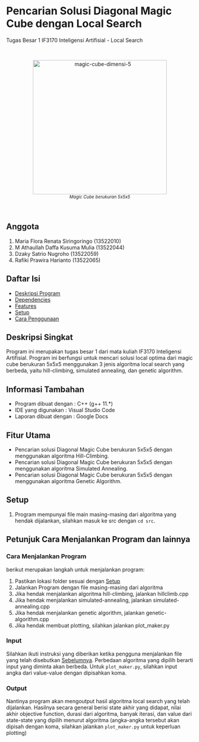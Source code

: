 # Pencarian Solusi Diagonal Magic Cube dengan Local Search
Tugas Besar 1 IF3170 Inteligensi Artifisial - Local Search

<br/>
<p align="center">
  <img height="360px" src="https://i.ibb.co.com/MhdKHH5/magic-cube.png" alt="magic-cube-dimensi-5"/>
  <br>
  <a><i><sup>Magic Cube berukuran 5x5x5</sup></i></a>
</p>
<br/>

## Anggota 
1. Maria Flora Renata Siringoringo (13522010)
2. M Athaullah Daffa Kusuma Mulia (13522044)
3. Dzaky Satrio Nugroho (13522059)
4. Rafiki Prawira Harianto (13522065)

## Daftar Isi
* [Deskripsi Program](#deskripsi-singkat)
* [Dependencies](#informasi-tambahan)
* [Features](#fitur-utama)
* [Setup](#setup)
* [Cara Penggunaan](#petunjuk-cara-menjalankan-program-dan-lainnya)

## Deskripsi Singkat
Program ini merupakan tugas besar 1 dari mata kuliah IF3170 Inteligensi Artifisial. Program ini berfungsi untuk mencari solusi local optima dari magic cube berukuran 5x5x5 menggunakan 3 jenis algoritma local search yang berbeda, yaitu hill-climbing, simulated annealing, dan genetic algorithm.  

## Informasi Tambahan
- Program dibuat dengan : C++ (g++ 11.*)
- IDE yang digunakan : Visual Studio Code
- Laporan dibuat dengan : Google Docs 

## Fitur Utama
- Pencarian solusi Diagonal Magic Cube berukuran 5x5x5 dengan menggunakan algoritma Hill-Climbing. 
- Pencarian solusi Diagonal Magic Cube berukuran 5x5x5 dengan menggunakan algoritma Simulated Annealing.
- Pencarian solusi Diagonal Magic Cube berukuran 5x5x5 dengan menggunakan algoritma Genetic Algorithm.

## Setup
1. Program mempunyai file main masing-masing dari algoritma yang hendak dijalankan, silahkan masuk ke src dengan `cd src`.

## Petunjuk Cara Menjalankan Program dan lainnya

### Cara Menjalankan Program
berikut merupakan langkah untuk menjalankan program:
1. Pastikan lokasi folder sesuai dengan [Setup](#setup)
2. Jalankan Program dengan file masing-masing dari algoritma
3. Jika hendak menjalankan algoritma hill-climbing, jalankan hillclimb.cpp
4. Jika hendak menjalankan simulated-annealing, jalankan simulated-annealing.cpp
5. Jika hendak menjalankan genetic algorithm, jalankan genetic-algorithm.cpp
6. Jika hendak membuat plotting, silahkan jalankan plot_maker.py

### Input
Silahkan ikuti instruksi yang diberikan ketika pengguna menjalankan file yang telah disebutkan [Sebelumnya](#cara-menjalankan-program). Perbedaan algoritma yang dipilih berarti input yang diminta akan berbeda. Untuk `plot_maker.py`, silahkan input angka dari value-value dengan dipisahkan koma.

### Output
Nantinya program akan mengoutput hasil algoritma local search yang telah dijalankan. Hasilnya secara general berisi state akhir yang didapat, nilai akhir objective function, durasi dari algoritma, banyak iterasi, dan value dari state-state yang dipilih menurut algoritma (angka-angka tersebut akan dipisah dengan koma, silahkan jalankan `plot_maker.py` untuk keperluan plotting)